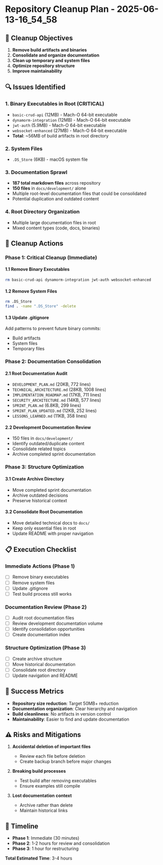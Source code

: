 # Repository Cleanup Plan - 2025-06-13-16_54_58

## 🎯 Cleanup Objectives

1. **Remove build artifacts and binaries**
2. **Consolidate and organize documentation**
3. **Clean up temporary and system files**
4. **Optimize repository structure**
5. **Improve maintainability**

## 🔍 Issues Identified

### 1. Binary Executables in Root (CRITICAL)
- `basic-crud-api` (12MB) - Mach-O 64-bit executable
- `dynamorm-integration` (12MB) - Mach-O 64-bit executable  
- `jwt-auth` (5.9MB) - Mach-O 64-bit executable
- `websocket-enhanced` (27MB) - Mach-O 64-bit executable
- **Total**: ~56MB of build artifacts in root directory

### 2. System Files
- `.DS_Store` (6KB) - macOS system file

### 3. Documentation Sprawl
- **187 total markdown files** across repository
- **150 files** in `docs/development/` alone
- Multiple root-level documentation files that could be consolidated
- Potential duplication and outdated content

### 4. Root Directory Organization
- Multiple large documentation files in root
- Mixed content types (code, docs, binaries)

## 🧹 Cleanup Actions

### Phase 1: Critical Cleanup (Immediate)

#### 1.1 Remove Binary Executables
```bash
rm basic-crud-api dynamorm-integration jwt-auth websocket-enhanced
```

#### 1.2 Remove System Files
```bash
rm .DS_Store
find . -name ".DS_Store" -delete
```

#### 1.3 Update .gitignore
Add patterns to prevent future binary commits:
- Build artifacts
- System files
- Temporary files

### Phase 2: Documentation Consolidation

#### 2.1 Root Documentation Audit
- `DEVELOPMENT_PLAN.md` (20KB, 772 lines)
- `TECHNICAL_ARCHITECTURE.md` (28KB, 1008 lines)
- `IMPLEMENTATION_ROADMAP.md` (17KB, 711 lines)
- `SECURITY_ARCHITECTURE.md` (14KB, 577 lines)
- `SPRINT_PLAN.md` (6.8KB, 299 lines)
- `SPRINT_PLAN_UPDATED.md` (12KB, 252 lines)
- `LESSONS_LEARNED.md` (11KB, 358 lines)

#### 2.2 Development Documentation Review
- 150 files in `docs/development/`
- Identify outdated/duplicate content
- Consolidate related topics
- Archive completed sprint documentation

### Phase 3: Structure Optimization

#### 3.1 Create Archive Directory
- Move completed sprint documentation
- Archive outdated decisions
- Preserve historical context

#### 3.2 Consolidate Root Documentation
- Move detailed technical docs to `docs/`
- Keep only essential files in root
- Update README with proper navigation

## 📋 Execution Checklist

### Immediate Actions (Phase 1)
- [ ] Remove binary executables
- [ ] Remove system files  
- [ ] Update .gitignore
- [ ] Test build process still works

### Documentation Review (Phase 2)
- [ ] Audit root documentation files
- [ ] Review development documentation volume
- [ ] Identify consolidation opportunities
- [ ] Create documentation index

### Structure Optimization (Phase 3)
- [ ] Create archive structure
- [ ] Move historical documentation
- [ ] Consolidate root directory
- [ ] Update navigation and README

## 🎯 Success Metrics

- **Repository size reduction**: Target 50MB+ reduction
- **Documentation organization**: Clear hierarchy and navigation
- **Build cleanliness**: No artifacts in version control
- **Maintainability**: Easier to find and update documentation

## ⚠️ Risks and Mitigations

1. **Accidental deletion of important files**
   - Review each file before deletion
   - Create backup branch before major changes

2. **Breaking build processes**
   - Test build after removing executables
   - Ensure examples still compile

3. **Lost documentation context**
   - Archive rather than delete
   - Maintain historical links

## 📅 Timeline

- **Phase 1**: Immediate (30 minutes)
- **Phase 2**: 1-2 hours for review and consolidation
- **Phase 3**: 1 hour for restructuring

**Total Estimated Time**: 3-4 hours 
